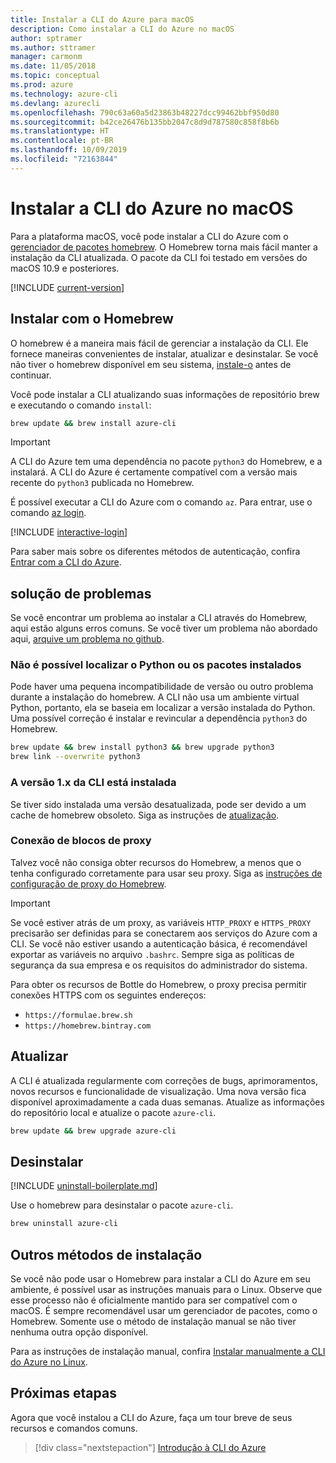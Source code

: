 ```yaml
---
title: Instalar a CLI do Azure para macOS
description: Como instalar a CLI do Azure no macOS
author: sptramer
ms.author: sttramer
manager: carmonm
ms.date: 11/05/2018
ms.topic: conceptual
ms.prod: azure
ms.technology: azure-cli
ms.devlang: azurecli
ms.openlocfilehash: 790c63a60a5d23863b48227dcc99462bbf950d80
ms.sourcegitcommit: b42ce26476b135bb2047c8d9d787580c858f8b6b
ms.translationtype: HT
ms.contentlocale: pt-BR
ms.lasthandoff: 10/09/2019
ms.locfileid: "72163844"
---
```

# <a name="install-azure-cli-on-macos"></a>Instalar a CLI do Azure no macOS

Para a plataforma macOS, você pode instalar a CLI do Azure com o [gerenciador de pacotes homebrew](https://brew.sh). O Homebrew torna mais fácil manter a instalação da CLI atualizada. O pacote da CLI foi testado em versões do macOS 10.9 e posteriores.

[!INCLUDE [current-version](includes/current-version.md)]

## <a name="install-with-homebrew"></a>Instalar com o Homebrew

O homebrew é a maneira mais fácil de gerenciar a instalação da CLI. Ele fornece maneiras convenientes de instalar, atualizar e desinstalar.
Se você não tiver o homebrew disponível em seu sistema, [instale-o](https://docs.brew.sh/Installation.html) antes de continuar.

Você pode instalar a CLI atualizando suas informações de repositório brew e executando o comando `install`:

```bash
brew update && brew install azure-cli
```

> [!IMPORTANT]
>
> A CLI do Azure tem uma dependência no pacote `python3` do Homebrew, e a instalará.
> A CLI do Azure é certamente compatível com a versão mais recente do `python3` publicada no Homebrew.

É possível executar a CLI do Azure com o comando `az`. Para entrar, use o comando [az login](/cli/azure/reference-index#az-login).

[!INCLUDE [interactive-login](includes/interactive-login.md)]

Para saber mais sobre os diferentes métodos de autenticação, confira [Entrar com a CLI do Azure](authenticate-azure-cli.md).

## <a name="troubleshooting"></a>solução de problemas

Se você encontrar um problema ao instalar a CLI através do Homebrew, aqui estão alguns erros comuns. Se você tiver um problema não abordado aqui, [arquive um problema no github](https://github.com/Azure/azure-cli/issues).

### <a name="unable-to-find-python-or-installed-packages"></a>Não é possível localizar o Python ou os pacotes instalados

Pode haver uma pequena incompatibilidade de versão ou outro problema durante a instalação do homebrew. A CLI não usa um ambiente virtual Python, portanto, ela se baseia em localizar a versão instalada do Python. Uma possível correção é instalar e revincular a dependência `python3` do Homebrew.

```bash
brew update && brew install python3 && brew upgrade python3
brew link --overwrite python3
```

### <a name="cli-version-1x-is-installed"></a>A versão 1.x da CLI está instalada

Se tiver sido instalada uma versão desatualizada, pode ser devido a um cache de homebrew obsoleto. Siga as instruções de [atualização](#update).

### <a name="proxy-blocks-connection"></a>Conexão de blocos de proxy

Talvez você não consiga obter recursos do Homebrew, a menos que o tenha configurado corretamente para usar seu proxy. Siga as [instruções de configuração de proxy do Homebrew](https://docs.brew.sh/Manpage#using-homebrew-behind-a-proxy).

> [!IMPORTANT]
> Se você estiver atrás de um proxy, as variáveis `HTTP_PROXY` e `HTTPS_PROXY` precisarão ser definidas para se conectarem aos serviços do Azure com a CLI.
> Se você não estiver usando a autenticação básica, é recomendável exportar as variáveis no arquivo `.bashrc`.
> Sempre siga as políticas de segurança da sua empresa e os requisitos do administrador do sistema.

Para obter os recursos de Bottle do Homebrew, o proxy precisa permitir conexões HTTPS com os seguintes endereços:

* `https://formulae.brew.sh`
* `https://homebrew.bintray.com`

## <a name="update"></a>Atualizar

A CLI é atualizada regularmente com correções de bugs, aprimoramentos, novos recursos e funcionalidade de visualização. Uma nova versão fica disponível aproximadamente a cada duas semanas. Atualize as informações do repositório local e atualize o pacote `azure-cli`.

```bash
brew update && brew upgrade azure-cli
```

## <a name="uninstall"></a>Desinstalar

[!INCLUDE [uninstall-boilerplate.md](includes/uninstall-boilerplate.md)]

Use o homebrew para desinstalar o pacote `azure-cli`.

```bash
brew uninstall azure-cli
```

## <a name="other-installation-methods"></a>Outros métodos de instalação

Se você não pode usar o Homebrew para instalar a CLI do Azure em seu ambiente, é possível usar as instruções manuais para o Linux. Observe que esse processo não é oficialmente mantido para ser compatível com o macOS. É sempre recomendável usar um gerenciador de pacotes, como o Homebrew. Somente use o método de instalação manual se não tiver nenhuma outra opção disponível.

Para as instruções de instalação manual, confira [Instalar manualmente a CLI do Azure no Linux](install-azure-cli-linux.md).

## <a name="next-steps"></a>Próximas etapas

Agora que você instalou a CLI do Azure, faça um tour breve de seus recursos e comandos comuns.

> [!div class="nextstepaction"]
> [Introdução à CLI do Azure](get-started-with-azure-cli.md)
